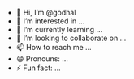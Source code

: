 - 👋 Hi, I’m @godhal
- 👀 I’m interested in ...
- 🌱 I’m currently learning ...
- 💞️ I’m looking to collaborate on ...
- 📫 How to reach me ...
- 😄 Pronouns: ...
- ⚡ Fun fact: ...

<!---
godhal/godhal is a ✨ special ✨ repository because its `README.md` (this file) appears on your GitHub profile.
You can click the Preview link to take a look at your changes.
--->

